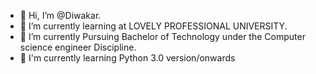 - 👋 Hi, I’m @Diwakar. 
- 👀 I’m currently learning at LOVELY PROFESSIONAL UNIVERSITY. 
- 🌱 I’m currently Pursuing Bachelor of Technology under the Computer science engineer Discipline.
- 💞 I'm currently learning Python 3.0 version/onwards 

<!---
Diwakar is a ✨ special ✨ repository because its `README.md` (this file) appears on your GitHub profile.
You can click the Preview link to take a look at your changes.
--->
